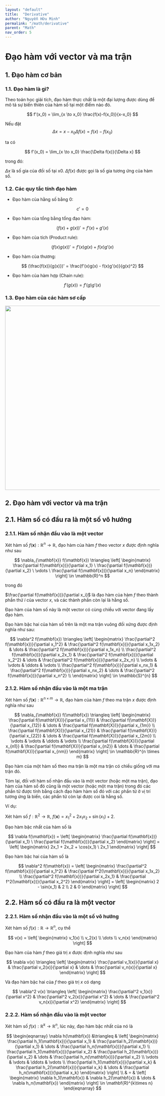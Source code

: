 ```yaml
---
layout: "default"
title:  "Derivative"
author: "Nguyễn Hữu Minh"
permalink: "/math/derivative"
parent: "Math"
nav_order: 5
---
```


# Đạo hàm với vector và ma trận

## 1. Đạo hàm cơ bản

### 1.1. Đạo hàm là gì?

Theo toán học giải tích, đạo hàm thực chất là một đại lượng được dùng để mô tả sự biến thiên của hàm số tại một điểm nào đó.

$$
f'(x_0) = \lim_{x \to x_0} \frac{f(x)-f(x_0)}{x-x_0}
$$

Nếu đặt 
$$
\Delta x = x - x_0
\Delta f(x) = f(x)-f(x_0)
$$

ta có

$$
f'(x_0) = \lim_{x \to x_0} \frac{\Delta f(x)}{\Delta x}
$$

trong đó:

$\Delta x$ là số gia của đối số tại x0.
$\Delta f(x)$ được gọi là số gia tương ứng của hàm số.

### 1.2. Các quy tắc tính đạo hàm
- Đạo hàm của hằng số bằng 0:

$$
c' = 0
$$

- Đạo hàm của tổng bằng tổng đạo hàm:

$$
(f(x) + g(x))' = f'(x) + g'(x)
$$

- Đạo hàm của tích (Product rule):

$$
(f(x)g(x))' = f'(x)g(x) + f(x)g'(x)
$$

- Đạo hàm của thương:

$$
(\frac{f(x)}{g(x)})' = \frac{f'(x)g(x) - f(x)g'(x)}{g(x)^2}
$$

- Đạo hàm của hàm hợp (Chain rule):

$$
f'(g(x)) = f'(g)g'(x)
$$


### 1.3. Đạo hàm của các hàm sơ cấp

<img src="https://giasuhanoigioi.edu.vn/wp-content/uploads/2019/03/cong-thuc-dao-ham-3.png" style="height: 600px;"/>


## 2. Đạo hàm với vector và ma trận

## 2.1. Hàm số có đầu ra là một số vô hướng

### 2.1.1. Hàm số nhận đầu vào là một vector

Xét hàm số $f(\mathbf{x}): \mathbb{R}^n \rightarrow \mathbb{R}$, đạo hàm của hàm $f$ theo vector $x$ được định nghĩa như sau

$$
\nabla_{\mathbf{x}} f(\mathbf{x}) \triangleq 
\left[
\begin{matrix}
\frac{\partial f(\mathbf{x})}{\partial x_1} \ 
\frac{\partial f(\mathbf{x})}{\partial x_2} \ 
\vdots \ 
\frac{\partial f(\mathbf{x})}{\partial x_n}
\end{matrix}
\right] \in \mathbb{R}^n
$$

trong đó

$\frac{\partial f(\mathbf{x})}{\partial x_i}$ là đạo hàm của hàm $f$ theo thành phần thứ $i$ của vector $x$, và các thành phần còn lại là hằng số.

Đạo hàm của hàm số này là một vector có cùng chiều với vector đang lấy đạo hàm.

Đạo hàm bậc hai của hàm số trên là một ma trận vuông đối xứng được định nghĩa như sau:

$$
\nabla^2 f(\mathbf{x}) \triangleq
\left[
\begin{matrix}
    \frac{\partial^2 f(\mathbf{x})}{\partial x_1^2} & \frac{\partial^2 f(\mathbf{x})}{\partial x_1x_2} & \dots & \frac{\partial^2 f(\mathbf{x})}{\partial x_1x_n} \\ 
    \frac{\partial^2 f(\mathbf{x})}{\partial x_2x_1} & \frac{\partial^2 f(\mathbf{x})}{\partial x_2^2} & \dots & \frac{\partial^2 f(\mathbf{x})}{\partial x_2x_n} \\ 
    \vdots & \vdots & \ddots & \vdots \\
    \frac{\partial^2 f(\mathbf{x})}{\partial x_nx_1} & \frac{\partial^2 f(\mathbf{x})}{\partial x_nx_2} & \dots & \frac{\partial^2 f(\mathbf{x})}{\partial x_n^2} \\ 
\end{matrix}
\right] \in \mathbb{S}^{n}
$$

### 2.1.2. Hàm số nhận đầu vào là một ma trận

Xét hàm số $f(\mathbf{x}): \mathbb{R}^{n \times m} \rightarrow \mathbb{R}$, đạo hàm của hàm $f$ theo ma trận $x$ được định nghĩa như sau

$$
\nabla_{\mathbf{x}} f(\mathbf{x}) \triangleq 
\left[
\begin{matrix}
    \frac{\partial f(\mathbf{X})}{\partial x_{11}} & \frac{\partial f(\mathbf{X})}{\partial x_{12}} & \dots & \frac{\partial f(\mathbf{X})}{\partial x_{1m}} \\
    \frac{\partial f(\mathbf{X})}{\partial x_{21}} & \frac{\partial f(\mathbf{X})}{\partial x_{22}} & \dots & \frac{\partial f(\mathbf{X})}{\partial x_{2m}} \\
    \vdots & \vdots & \ddots & \vdots \\
    \frac{\partial f(\mathbf{X})}{\partial x_{n1}} & \frac{\partial f(\mathbf{X})}{\partial x_{n2}} & \dots & \frac{\partial f(\mathbf{X})}{\partial x_{nm}} 
\end{matrix}
\right] \in \mathbb{R}^{n \times m}
$$

Đạo hàm của một hàm số theo ma trận là một ma trận có chiều giống với ma trận đó.

Tóm lại, đối với hàm số nhận đầu vào là một vector (hoặc một ma trận), đạo hàm của hàm số đó cũng là một vector (hoặc một ma trận) trong đó các phần tử được tính bằng cách đạo hàm hàm số đó với các phần tử ở vị trí tương ứng là biến, các phần tử còn lại được coi là hằng số.

Ví dụ:

Xét hàm số $f: \mathbb{R}^2 \rightarrow \mathbb{R}$, $f(\mathbf{x}) = x_1 ^2 + 2x_1x_2 + \sin(x_1) + 2$.

Đạo hàm bậc nhất của hàm số là

$$
\nabla f(\mathbf{x}) =
\left[
\begin{matrix}
    \frac{\partial f(\mathbf{x})}{\partial x_1} \ 
    \frac{\partial f(\mathbf{x})}{\partial x_2}
\end{matrix}
\right] = \left[
\begin{matrix}
    2x_1 + 2x_2 + \cos(x_1) \ 
    2x_1
\end{matrix}
\right]
$$

Đạo hàm bậc hai của hàm số là

$$
\nabla^2 f(\mathbf{x}) = 
\left[
\begin{matrix}
    \frac{\partial^2 f(\mathbf{x})}{\partial x_1^2} & \frac{\partial f^2(\mathbf{x})}{\partial x_1x_2} \\
    \frac{\partial^2 f(\mathbf{x})}{\partial x_2x_1} & \frac{\partial f^2(\mathbf{x})}{\partial x_2^2}
\end{matrix}
\right] =
\left[
\begin{matrix}
    2 - \sin(x_1) & 2 \\
    2 & 0 
\end{matrix}
\right]
$$

## 2.2. Hàm số có đầu ra là một vector

### 2.2.1. Hàm số nhận đầu vào là một số vô hướng

Xét hàm số $f(x): \mathbb{R} \rightarrow \mathbb{R}^n$, cụ thể

$$
v(x) = 
\left[
\begin{matrix}
    v_1(x) \\
    v_2(x) \\
    \dots \\
    v_n(x)
\end{matrix}
\right]
$$

Đạo hàm của hàm $f$ theo giá trị $x$ được định nghĩa như sau

$$
\nabla v(x) \triangleq 
\left[
\begin{matrix}
    \frac{\partial v_1(x)}{\partial x} & \frac{\partial v_2(x)}{\partial x} & \dots & \frac{\partial v_n(x)}{\partial x}
\end{matrix}
\right]
$$

Và đạo hàm bậc hai của $f$ theo giá trị $x$ có dạng

$$
\nabla^2 v(x) \triangleq 
\left[
\begin{matrix}
    \frac{\partial^2 v_1(x)}{\partial x^2} & \frac{\partial^2 v_2(x)}{\partial x^2} & \dots & \frac{\partial^2 v_n(x)}{\partial x^2}
\end{matrix}
\right]
$$

### 2.2.2. Hàm số nhận đầu vào là một vector

Xét hàm số $f(x): \mathbb{R}^k \rightarrow \mathbb{R}^n$, lúc này, đạo hàm bậc nhất của nó là

$$
\begin{eqnarray}
\nabla h(\mathbf{x}) &\triangleq &
\left[
\begin{matrix}
    \frac{\partial h_1(\mathbf{x})}{\partial x_1} & \frac{\partial h_2(\mathbf{x})}{\partial x_1} & \dots & \frac{\partial h_n(\mathbf{x})}{\partial x_1} \\ 
    \frac{\partial h_1(\mathbf{x})}{\partial x_2} & \frac{\partial h_2(\mathbf{x})}{\partial x_2} & \dots & \frac{\partial h_n(\mathbf{x})}{\partial x_2} \\ 
    \vdots & \vdots & \ddots & \vdots \\
    \frac{\partial h_1(\mathbf{x})}{\partial x_k} & \frac{\partial h_2(\mathbf{x})}{\partial x_k} & \dots & \frac{\partial h_n(\mathbf{x})}{\partial x_k}
\end{matrix}
\right] \\ 
& = & 
\left[
\begin{matrix}
    \nabla h_1(\mathbf{x}) & \nabla h_2(\mathbf{x}) & \dots & \nabla h_n(\mathbf{x})
\end{matrix}
\right] \in \mathbf{R}^{k\times n}
\end{eqnarray}
$$
